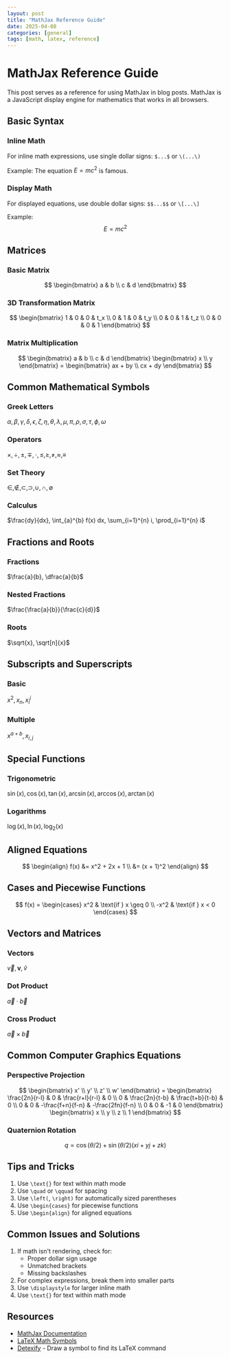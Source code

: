 ```yaml
---
layout: post
title: "MathJax Reference Guide"
date: 2025-04-08
categories: [general]
tags: [math, latex, reference]
---
```


# MathJax Reference Guide

This post serves as a reference for using MathJax in blog posts. MathJax is a JavaScript display engine for mathematics that works in all browsers.

## Basic Syntax

### Inline Math
For inline math expressions, use single dollar signs: `$...$` or `\(...\)`

Example: The equation $E = mc^2$ is famous.

### Display Math
For displayed equations, use double dollar signs: `$$...$$` or `\[...\]`

Example:
$$
E = mc^2
$$

## Matrices

### Basic Matrix
$$
\begin{bmatrix}
a & b \\
c & d
\end{bmatrix}
$$

### 3D Transformation Matrix
$$
\begin{bmatrix}
1 & 0 & 0 & t_x \\
0 & 1 & 0 & t_y \\
0 & 0 & 1 & t_z \\
0 & 0 & 0 & 1
\end{bmatrix}
$$

### Matrix Multiplication
$$
\begin{bmatrix}
a & b \\
c & d
\end{bmatrix}
\begin{bmatrix}
x \\
y
\end{bmatrix} =
\begin{bmatrix}
ax + by \\
cx + dy
\end{bmatrix}
$$

## Common Mathematical Symbols

### Greek Letters
$\alpha, \beta, \gamma, \delta, \epsilon, \zeta, \eta, \theta, \lambda, \mu, \pi, \rho, \sigma, \tau, \phi, \omega$

### Operators
$\times, \div, \pm, \mp, \cdot, \leq, \geq, \neq, \approx, \equiv$

### Set Theory
$\in, \notin, \subset, \supset, \cup, \cap, \emptyset$

### Calculus
$\frac{dy}{dx}, \int_{a}^{b} f(x) dx, \sum_{i=1}^{n} i, \prod_{i=1}^{n} i$

## Fractions and Roots

### Fractions
$\frac{a}{b}, \dfrac{a}{b}$

### Nested Fractions
$\frac{\frac{a}{b}}{\frac{c}{d}}$

### Roots
$\sqrt{x}, \sqrt[n]{x}$

## Subscripts and Superscripts

### Basic
$x^2, x_n, x_i^j$

### Multiple
$x^{a+b}, x_{i,j}$

## Special Functions

### Trigonometric
$\sin(x), \cos(x), \tan(x), \arcsin(x), \arccos(x), \arctan(x)$

### Logarithms
$\log(x), \ln(x), \log_2(x)$

## Aligned Equations

$$
\begin{align}
f(x) &= x^2 + 2x + 1 \\
&= (x + 1)^2
\end{align}
$$

## Cases and Piecewise Functions

$$
f(x) = 
\begin{cases}
x^2 & \text{if } x \geq 0 \\
-x^2 & \text{if } x < 0
\end{cases}
$$

## Vectors and Matrices

### Vectors
$\vec{v}, \mathbf{v}, \hat{v}$

### Dot Product
$\vec{a} \cdot \vec{b}$

### Cross Product
$\vec{a} \times \vec{b}$

## Common Computer Graphics Equations

### Perspective Projection
$$
\begin{bmatrix}
x' \\
y' \\
z' \\
w'
\end{bmatrix} =
\begin{bmatrix}
\frac{2n}{r-l} & 0 & \frac{r+l}{r-l} & 0 \\
0 & \frac{2n}{t-b} & \frac{t+b}{t-b} & 0 \\
0 & 0 & -\frac{f+n}{f-n} & -\frac{2fn}{f-n} \\
0 & 0 & -1 & 0
\end{bmatrix}
\begin{bmatrix}
x \\
y \\
z \\
1
\end{bmatrix}
$$

### Quaternion Rotation
$$
q = \cos(\theta/2) + \sin(\theta/2)(xi + yj + zk)
$$

## Tips and Tricks

1. Use `\text{}` for text within math mode
2. Use `\quad` or `\qquad` for spacing
3. Use `\left(`, `\right)` for automatically sized parentheses
4. Use `\begin{cases}` for piecewise functions
5. Use `\begin{align}` for aligned equations

## Common Issues and Solutions

1. If math isn't rendering, check for:
   - Proper dollar sign usage
   - Unmatched brackets
   - Missing backslashes
2. For complex expressions, break them into smaller parts
3. Use `\displaystyle` for larger inline math
4. Use `\text{}` for text within math mode

## Resources

- [MathJax Documentation](https://docs.mathjax.org/en/latest/)
- [LaTeX Math Symbols](https://oeis.org/wiki/List_of_LaTeX_mathematical_symbols)
- [Detexify](http://detexify.kirelabs.org/classify.html) - Draw a symbol to find its LaTeX command 
